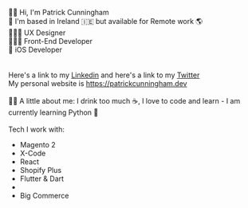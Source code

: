 <p>
👋🏼 Hi, I'm Patrick Cunningham<br>
📍 I'm based in Ireland 🇮🇪 but available for Remote work 🌎<br>
👨🏽‍🎨 UX Designer<br>
👨🏽‍💻 Front-End Developer<br>
🔨 iOS Developer<br>
<br>
<br>
Here's a link to my <a href="https://linkedin.com/in/patrickcunningham37/">Linkedin</a> and here's a link to my <a href="https://twitter.com/JustPatrickIre">Twitter</a>
<br>
My personal website is <a href="https://patrickcunningham.dev">https://patrickcunningham.dev</a>
<br>
<br>
✍🏽 A little about me: I drink too much ☕️, I love to code and learn - I am currently learning Python 🐍<br>
<br>
Tech I work with:
<ul>
  <li>Magento 2</li>
  <li>X-Code</li>
  <li>React</li>
  <li>Shopify Plus</li>
  <li>Flutter & Dart<li>
  <li>Big Commerce</li>
 </ul>
